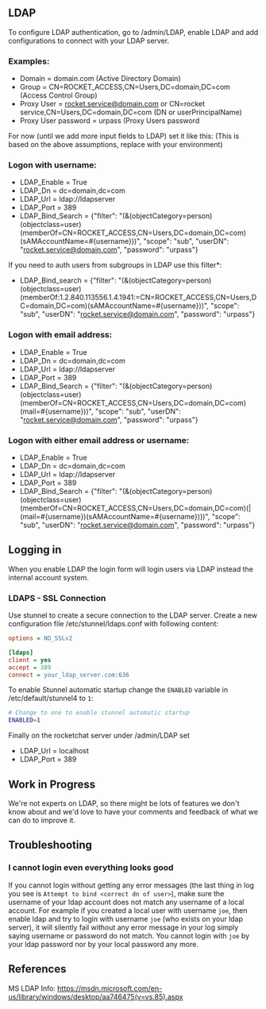 ## LDAP

To configure LDAP authentication, go to /admin/LDAP, enable LDAP and add configurations to connect with your LDAP server.

### Examples:

* Domain = domain.com (Active Directory Domain)
* Group = CN=ROCKET_ACCESS,CN=Users,DC=domain,DC=com (Access Control Group)
* Proxy User = rocket.service@domain.com or CN=rocket service,CN=Users,DC=domain,DC=com (DN or userPrincipalName)
* Proxy User password = urpass (Proxy Users password

For now (until we add more input fields to LDAP) set it like this: (This is based on the above assumptions, replace with your environment)

### Logon with username:

* LDAP_Enable = True
* LDAP_Dn = dc=domain,dc=com
* LDAP_Url = ldap://ldapserver
* LDAP_Port = 389
* LDAP_Bind_Search =
{"filter": "(&(objectCategory=person)(objectclass=user)(memberOf=CN=ROCKET_ACCESS,CN=Users,DC=domain,DC=com)(sAMAccountName=#{username}))", "scope": "sub", "userDN": "rocket.service@domain.com", "password": "urpass"}

If you need to auth users from subgroups in LDAP use this filter*:
* LDAP_Bind_search = {"filter": "(&(objectCategory=person)(objectclass=user)(memberOf:1.2.840.113556.1.4.1941:=CN=ROCKET_ACCESS,CN=Users,DC=domain,DC=com)(sAMAccountName=#{username}))", "scope": "sub", "userDN": "rocket.service@domain.com", "password": "urpass"}

### Logon with email address:

* LDAP_Enable = True
* LDAP_Dn = dc=domain,dc=com
* LDAP_Url = ldap://ldapserver
* LDAP_Port = 389
* LDAP_Bind_Search =
{"filter": "(&(objectCategory=person)(objectclass=user)(memberOf=CN=ROCKET_ACCESS,CN=Users,DC=domain,DC=com)(mail=#{username}))", "scope": "sub", "userDN": "rocket.service@domain.com", "password": "urpass"}

### Logon with either email address or username:

* LDAP_Enable = True
* LDAP_Dn = dc=domain,dc=com
* LDAP_Url = ldap://ldapserver
* LDAP_Port = 389
* LDAP_Bind_Search =
{"filter": "(&(objectCategory=person)(objectclass=user)(memberOf=CN=ROCKET_ACCESS,CN=Users,DC=domain,DC=com)(|(mail=#{username})(sAMAccountName=#{username})))", "scope": "sub", "userDN": "rocket.service@domain.com", "password": "urpass"}

## Logging in

When you enable LDAP the login form will login users via LDAP instead the internal account system.

### LDAPS - SSL Connection

Use stunnel to create a secure connection to the LDAP server. Create a new configuration file /etc/stunnel/ldaps.conf with following content:
```.ini
options = NO_SSLv2

[ldaps]
client = yes
accept = 389
connect = your_ldap_server.com:636
```
To enable Stunnel automatic startup change the ``ENABLED`` variable in /etc/default/stunnel4 to ``1``:
```.sh
# Change to one to enable stunnel automatic startup
ENABLED=1
```

Finally on the rocketchat server under /admin/LDAP set
* LDAP_Url = localhost
* LDAP_Port = 389

## Work in Progress

We're not experts on LDAP, so there might be lots of features we don't know about and we'd love to have your comments and feedback of what we can do to improve it.

## Troubleshooting

### I cannot login even everything looks good
If you cannot login without getting any error messages (the last thing in log you see is `Attempt to bind <correct dn of user>`), make sure the username of your ldap account does not match any username of a local account. For example if you created a local user with username `joe`, then enable ldap and try to login with username `joe` (who exists on your ldap server), it will silently fail without any error message in your log simply saying username or password do not match. You cannot login with `joe` by your ldap password nor by your local password any more.

## References

MS LDAP Info: https://msdn.microsoft.com/en-us/library/windows/desktop/aa746475(v=vs.85).aspx
